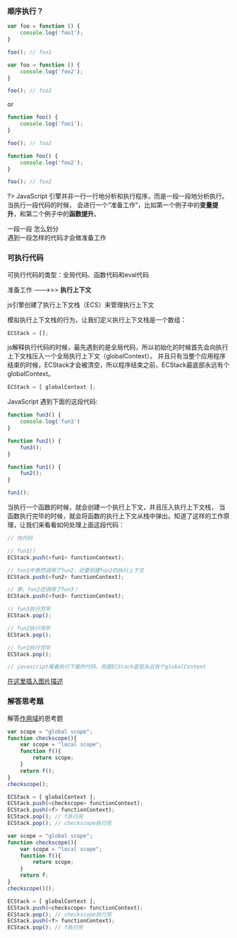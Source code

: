 ### 顺序执行？

```js
var foo = function () {
    console.log('foo1');
}

foo(); // foo1

var foo = function () {
    console.log('foo2');
}

foo(); // foo2
```

or

```js
function foo() {
    console.log('foo1');
}

foo(); // foo2

function foo() {
    console.log('foo2');
}

foo(); // foo2
```

?> JavaScript 引擎并非一行一行地分析和执行程序，而是一段一段地分析执行。当执行一段代码的时候，
会进行一个“准备工作”，比如第一个例子中的**变量提升**，和第二个例子中的**函数提升**。

一段一段 怎么划分  
遇到一段怎样的代码才会做准备工作  

### 可执行代码
可执行代码的类型：全局代码、函数代码和eval代码  

准备工作 --->>> **执行上下文**  

js引擎创建了执行上下文栈（ECS）来管理执行上下文  

模拟执行上下文栈的行为，让我们定义执行上下文栈是一个数组：  

```js
ECStack = []; 
```

js解释执行代码的时候，最先遇到的是全局代码，所以初始化的时候首先会向执行上下文栈压入一个全局执行上下文（globalContext）。
并且只有当整个应用程序结束的时候，ECStack才会被清空，所以程序结束之前，ECStack最底部永远有个globalContext。  

```js
ECStack = [ globalContext ];
```

JavaScript 遇到下面的这段代码:  

```js
function fun3() {
    console.log('fun3')
}

function fun2() {
    fun3();
}

function fun1() {
    fun2();
}

fun1();
```

当执行一个函数的时候，就会创建一个执行上下文，并且压入执行上下文栈，
当函数执行完毕的时候，就会将函数的执行上下文从栈中弹出。知道了这样的工作原理，让我们来看看如何处理上面这段代码：  

```js
// 伪代码

// fun1()
ECStack.push(<fun1> functionContext);

// fun1中竟然调用了fun2，还要创建fun2的执行上下文
ECStack.push(<fun2> functionContext);

// 擦，fun2还调用了fun3！
ECStack.push(<fun3> functionContext);

// fun3执行完毕
ECStack.pop();

// fun2执行完毕
ECStack.pop();

// fun1执行完毕
ECStack.pop();

// javascript接着执行下面的代码，但是ECStack底层永远有个globalContext
```

[在这里插入图片描述](https://img-blog.csdnimg.cn/84bb088404dd49b196d81c28ae29183b.png)

### 解答思考题

解答[作用域](js/scope.md)的思考题

```js
var scope = "global scope";
function checkscope(){
    var scope = "local scope";
    function f(){
        return scope;
    }
    return f();
}
checkscope();

ECStack = [ globalContext ];
ECStack.push(<checkscope> functionContext);
ECStack.push(<f> functionContext);
ECStack.pop(); // f执行完
ECStack.pop(); // checkscope执行完

```

```js
var scope = "global scope";
function checkscope(){
    var scope = "local scope";
    function f(){
        return scope;
    }
    return f;
}
checkscope()();

ECStack = [ globalContext ];
ECStack.push(<checkscope> functionContext);
ECStack.pop(); // checkscope执行完
ECStack.push(<f> functionContext);
ECStack.pop(); // f执行完

```